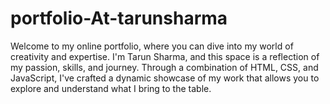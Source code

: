# portfolio-At-tarunsharma
Welcome to my online portfolio, where you can dive into my world of creativity and expertise. I'm Tarun Sharma, and this space is a reflection of my passion, skills, and journey. Through a combination of HTML, CSS, and JavaScript, I've crafted a dynamic showcase of my work that allows you to explore and understand what I bring to the table.
